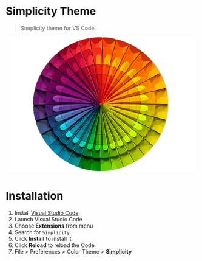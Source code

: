 # Simplicity Theme

> Simplicity theme for VS Code.

![Preview](../images/preview.png)

# Installation

1. Install [Visual Studio Code](https://code.visualstudio.com/)
2. Launch Visual Studio Code
3. Choose **Extensions** from menu
4. Search for `Simplicity`
5. Click **Install** to install it
6. Click **Reload** to reload the Code
7. File > Preferences > Color Theme > **Simplicity**
